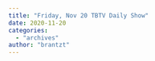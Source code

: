 ```yaml
---
title: "Friday, Nov 20 TBTV Daily Show"
date: 2020-11-20
categories: 
  - "archives"
author: "brantzt"
---
```




